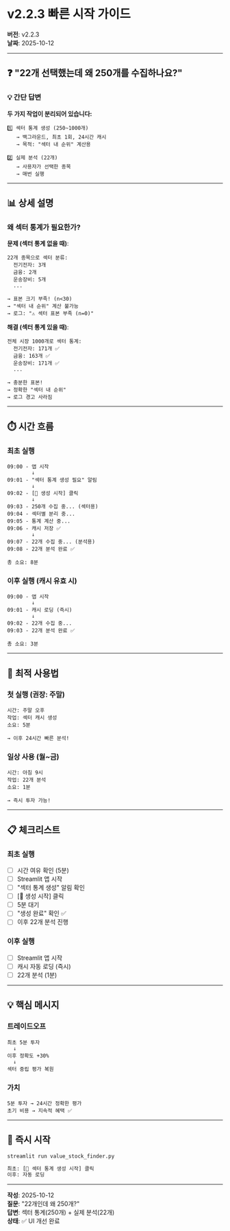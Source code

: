 # v2.2.3 빠른 시작 가이드

**버전**: v2.2.3  
**날짜**: 2025-10-12

---

## ❓ "22개 선택했는데 왜 250개를 수집하나요?"

### 💡 간단 답변

**두 가지 작업이 분리되어 있습니다:**

```
1️⃣ 섹터 통계 생성 (250~1000개)
   → 백그라운드, 최초 1회, 24시간 캐시
   → 목적: "섹터 내 순위" 계산용
   
2️⃣ 실제 분석 (22개)
   → 사용자가 선택한 종목
   → 매번 실행
```

---

## 📊 상세 설명

### 왜 섹터 통계가 필요한가?

**문제 (섹터 통계 없을 때)**:
```
22개 종목으로 섹터 분류:
  전기전자: 3개
  금융: 2개
  운송장비: 5개
  ...
  
→ 표본 크기 부족! (n<30)
→ "섹터 내 순위" 계산 불가능
→ 로그: "⚠️ 섹터 표본 부족 (n=0)"
```

**해결 (섹터 통계 있을 때)**:
```
전체 시장 1000개로 섹터 통계:
  전기전자: 171개 ✅
  금융: 163개 ✅
  운송장비: 171개 ✅
  ...
  
→ 충분한 표본!
→ 정확한 "섹터 내 순위"
→ 로그 경고 사라짐
```

---

## ⏱️ 시간 흐름

### 최초 실행
```
09:00 - 앱 시작
        ↓
09:01 - "섹터 통계 생성 필요" 알림
        ↓
09:02 - [🚀 생성 시작] 클릭
        ↓
09:03 - 250개 수집 중... (섹터용)
09:04 - 섹터별 분리 중...
09:05 - 통계 계산 중...
09:06 - 캐시 저장 ✅
        ↓
09:07 - 22개 수집 중... (분석용)
09:08 - 22개 분석 완료 ✅

총 소요: 8분
```

### 이후 실행 (캐시 유효 시)
```
09:00 - 앱 시작
        ↓
09:01 - 캐시 로딩 (즉시)
        ↓
09:02 - 22개 수집 중...
09:03 - 22개 분석 완료 ✅

총 소요: 3분
```

---

## 🎯 최적 사용법

### 첫 실행 (권장: 주말)
```
시간: 주말 오후
작업: 섹터 캐시 생성
소요: 5분

→ 이후 24시간 빠른 분석!
```

### 일상 사용 (월~금)
```
시간: 아침 9시
작업: 22개 분석
소요: 1분

→ 즉시 투자 가능!
```

---

## 📋 체크리스트

### 최초 실행
- [ ] 시간 여유 확인 (5분)
- [ ] Streamlit 앱 시작
- [ ] "섹터 통계 생성" 알림 확인
- [ ] [🚀 생성 시작] 클릭
- [ ] 5분 대기
- [ ] "생성 완료" 확인 ✅
- [ ] 이후 22개 분석 진행

### 이후 실행
- [ ] Streamlit 앱 시작
- [ ] 캐시 자동 로딩 (즉시)
- [ ] 22개 분석 (1분)

---

## 💡 핵심 메시지

### 트레이드오프
```
최초 5분 투자
  ↓
이후 정확도 +30%
  ↓
섹터 중립 평가 복원
```

### 가치
```
5분 투자 → 24시간 정확한 평가
초기 비용 → 지속적 혜택 ✅
```

---

## 🚀 즉시 시작

```bash
streamlit run value_stock_finder.py

최초: [🚀 섹터 통계 생성 시작] 클릭
이후: 자동 로딩
```

---

**작성**: 2025-10-12  
**질문**: "22개인데 왜 250개?"  
**답변**: 섹터 통계(250개) + 실제 분석(22개)  
**상태**: ✅ UI 개선 완료


